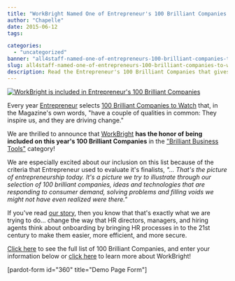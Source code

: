 ```yaml
---
title: "WorkBright Named One of Entrepreneur's 100 Brilliant Companies To Watch!"
author: "Chapelle"
date: 2015-06-12
tags:

categories:
  - "uncategorized"
banner: "all4staff-named-one-of-entrepreneurs-100-brilliant-companies-to-watch/banner.png"
slug: all4staff-named-one-of-entrepreneurs-100-brilliant-companies-to-watch
description: Read the Entrepreneur's 100 Brilliant Companies that gives inspiration and drives changes to every companies. Know more by reading our blog here.
---
```

[![WorkBright is included in Entrepreneur's 100 Brilliant Companies](/images/blog/all4staff-named-one-of-entrepreneurs-100-brilliant-companies-to-watch/Entrepreneur-Magazine-272x300.png)](http://workbright.wpengine.com/wp-content/uploads/2015/06/Entrepreneur-Magazine.png)  
  
  
  
Every year [Entrepreneur](http://www.entrepreneur.com/) selects [100 Brilliant Companies to Watch](http://www.entrepreneur.com/article/245890) that, in the Magazine's own words, "have a couple of qualities in common: They inspire us, and they are driving change."  
  
We are thrilled to announce that [WorkBright](https://workbright.com) **has the honor of being included on this year's 100 Brilliant Companies** in the ["Brilliant Business Tools"](http://www.entrepreneur.com/article/245907) category!  
  
We are especially excited about our inclusion on this list because of the criteria that Entrepreneur used to evaluate it's finalists, _"... That's the picture of entrepreneurship today. It's a picture we try to illustrate through our selection of 100 brilliant companies, ideas and technologies that are responding to consumer demand, solving problems and filling voids we might not have even realized were there."_  
  
If you've read [our story](http://workbright.wpengine.com/company/), then you know that that's exactly what we are trying to do... change the way that HR directors, managers, and hiring agents think about onboarding by bringing HR processes in to the 21st century to make them easier, more efficient, and more secure.  
  
[Click here](http://www.entrepreneur.com/article/245890) to see the full list of 100 Brilliant Companies, and enter your information below or [click here](http://www.workbright.com) to learn more about WorkBright!  
  
[pardot-form id="360" title="Demo Page Form"]
